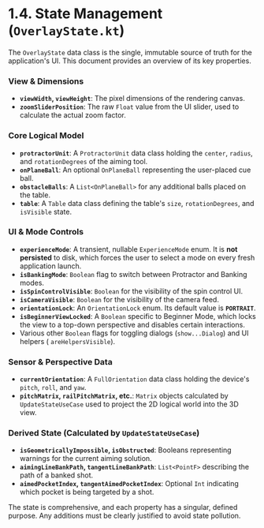 # 1.4. State Management (`OverlayState.kt`)

The `OverlayState` data class is the single, immutable source of truth for the application's UI.
This document provides an overview of its key properties.

### View & Dimensions

- **`viewWidth`, `viewHeight`**: The pixel dimensions of the rendering canvas.
- **`zoomSliderPosition`**: The raw `Float` value from the UI slider, used to calculate the actual
  zoom factor.

### Core Logical Model

- **`protractorUnit`**: A `ProtractorUnit` data class holding the `center`, `radius`, and
  `rotationDegrees` of the aiming tool.
- **`onPlaneBall`**: An optional `OnPlaneBall` representing the user-placed cue ball.
- **`obstacleBalls`**: A `List<OnPlaneBall>` for any additional balls placed on the table.
- **`table`**: A `Table` data class defining the table's `size`, `rotationDegrees`, and `isVisible`
  state.

### UI & Mode Controls

- **`experienceMode`**: A transient, nullable `ExperienceMode` enum. It is **not persisted** to
  disk, which forces the user to select a mode on every fresh application launch.
- **`isBankingMode`**: `Boolean` flag to switch between Protractor and Banking modes.
- **`isSpinControlVisible`**: `Boolean` for the visibility of the spin control UI.
- **`isCameraVisible`**: `Boolean` for the visibility of the camera feed.
- **`orientationLock`**: An `OrientationLock` enum. Its default value is **`PORTRAIT`**.
- **`isBeginnerViewLocked`**: A `Boolean` specific to Beginner Mode, which locks the view to a
  top-down perspective and disables certain interactions.
- Various other `Boolean` flags for toggling dialogs (`show...Dialog`) and UI helpers (
  `areHelpersVisible`).

### Sensor & Perspective Data

- **`currentOrientation`**: A `FullOrientation` data class holding the device's `pitch`, `roll`, and
  `yaw`.
- **`pitchMatrix`, `railPitchMatrix`, etc.**: `Matrix` objects calculated by `UpdateStateUseCase`
  used to project the 2D logical world into the 3D view.

### Derived State (Calculated by `UpdateStateUseCase`)

- **`isGeometricallyImpossible`, `isObstructed`**: Booleans representing warnings for the current
  aiming solution.
- **`aimingLineBankPath`, `tangentLineBankPath`**: `List<PointF>` describing the path of a banked
  shot.
- **`aimedPocketIndex`, `tangentAimedPocketIndex`**: Optional `Int` indicating which pocket is being
  targeted by a shot.

The state is comprehensive, and each property has a singular, defined purpose. Any additions must be
clearly justified to avoid state pollution.